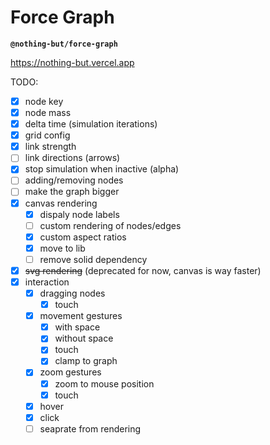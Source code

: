 # Force Graph

**`@nothing-but/force-graph`**

https://nothing-but.vercel.app

TODO:

-   [x] node key
-   [x] node mass
-   [x] delta time (simulation iterations)
-   [x] grid config
-   [x] link strength
-   [ ] link directions (arrows)
-   [x] stop simulation when inactive (alpha)
-   [ ] adding/removing nodes
-   [ ] make the graph bigger
-   [x] canvas rendering
    -   [x] dispaly node labels
    -   [ ] custom rendering of nodes/edges
    -   [x] custom aspect ratios
    -   [x] move to lib
    -   [ ] remove solid dependency
-   [x] ~~svg rendering~~ (deprecated for now, canvas is way faster)
-   [x] interaction
    -   [x] dragging nodes
        -   [x] touch
    -   [x] movement gestures
        -   [x] with space
        -   [x] without space
        -   [x] touch
        -   [x] clamp to graph
    -   [x] zoom gestures
        -   [x] zoom to mouse position
        -   [x] touch
    -   [x] hover
    -   [x] click
    -   [ ] seaprate from rendering
